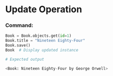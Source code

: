 # Update Operation
### Command:
```python
Book = Book.objects.get(id=1)
Book.title = "Nineteen Eighty-Four"
Book.save()
Book  # Display updated instance

# Expected output

<Book: Nineteen Eighty-Four by George Orwell>
